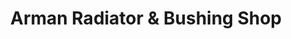 ---
title: "Arman Radiator & Bushing Shop"
url: /digos-city/arman-radiator-und-bushing-shop/
shop: Autowerkstatt
---